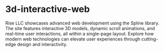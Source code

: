 # 3d-interactive-web
Rise LLC showcases advanced web development using the Spline library. The site features interactive 3D models, dynamic scroll animations, and real-time user interactions, all within a single-page layout. Explore how modern web technologies can elevate user experiences through cutting-edge design and interactivity.
